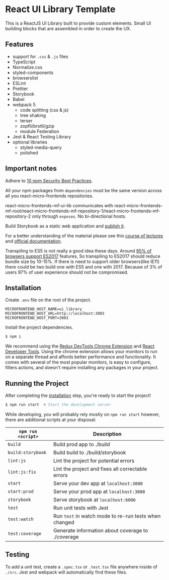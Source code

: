 # React UI Library Template

This is a ReactJS UI Library built to provide custom elements. Small UI building blocks that are assembled in order to create the UX.

## Features
- support for `.css` & `.js` files
- TypeScript
- Normalize.css
- styled-components
- browserslist
- ESLint
- Prettier
- Storybook
- Babel
- webpack 5
  - code splitting (css & js)
  - tree shaking
  - terser
  - zopfli/brotli/gzip
  - module Federation
- Jest & React Testing Library
- optional libraries
  - styled-media-query
  - polished

## Important notes
Adhere to [10 npm Security Best Practices](https://snyk.io/blog/ten-npm-security-best-practices/).

All your npm packages from `dependencies` must be the same version across all you react-micro-frontends repositories.

react-micro-frontends-mf-ui-lib communicates with react-micro-frontends-mf-root/react-micro-frontends-mf-repository-1/react-micro-frontends-mf-repository-2 only through `exposes`. No bi-directional hosts.

Build Storybook as a static web application and [publish it](https://storybook.js.org/docs/riot/workflows/publish-storybook).

For a better understanding of the material please see this [course of lectures](https://www.youtube.com/playlist?list=PLNqp92_EXZBLr7p7hn6IYa1YPNs4yJ1t1) and [official documentation](https://webpack.js.org/concepts/module-federation/).

Transpiling to ES5 is not really a good idea these days. Around [95% of browsers support ES2017](https://caniuse.com/async-functions,object-values,object-entries,mdn-javascript_builtins_object_getownpropertydescriptors,pad-start-end,mdn-javascript_grammar_trailing_commas_trailing_commas_in_functions) features, So transpiling to ES2017 should reduce bundle size by 10-15%. If there is need to support older browsers(like IE11) there could be two build one with ES5 and one with 2017. Because of 3% of users 97% of user experience should not be compromised.

## Installation
Create `.env` file on the root of the project.
```
MICROFRONTEND_HOST_NAME=ui_library
MICROFRONTEND_HOST_URL=http://localhost:3003
MICROFRONTEND_HOST_PORT=3003

```

Install the project dependencies.
```bash
$ npm i
```

We recommend using the [Redux DevTools Chrome Extension](https://chrome.google.com/webstore/detail/redux-devtools/lmhkpmbekcpmknklioeibfkpmmfibljd) and [React Developer Tools](https://chrome.google.com/webstore/detail/react-developer-tools/fmkadmapgofadopljbjfkapdkoienihi?hl=en). Using the chrome extension allows your monitors to run on a separate thread and affords better performance and functionality. It comes with several of the most popular monitors, is easy to configure, filters actions, and doesn't require installing any packages in your project.

## Running the Project
After completing the [installation](#installation) step, you're ready to start the project!

```bash
$ npm run start  # Start the development server
```

While developing, you will probably rely mostly on `npm run start` however, there are additional scripts at your disposal:

|`npm run <script>` |Description|
|-------------------|-----------|
|`build`            |Build prod app to ./build|
|`build:storybook`  |Build build to ./build/storybook|
|`lint:js`          |Lint the project for potential errors|
|`lint:js:fix`       |Lint the project and fixes all correctable errors|
|`start`            |Serve your dev app at `localhost:3000`|
|`start:prod`       |Serve your prod app at `localhost:3000`|
|`storybook`        |Serve storybook at `localhost:6006`|
|`test`             |Run unit tests with Jest|
|`test:watch`       |Run `test` in watch mode to re-run tests when changed|
|`test:coverage`    |Generate information about coverage to ./coverage|

## Testing
To add a unit test, create a `.spec.tsx` or `.test.tsx` file anywhere inside of `./src`. Jest and webpack will automatically find these files.
